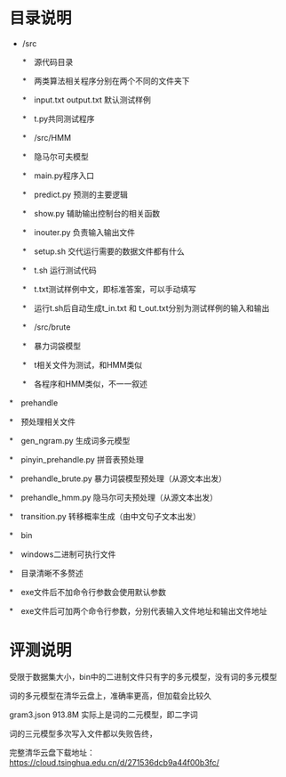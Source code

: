 # 目录说明


* /src

  *　源代码目录
  
  *　两类算法相关程序分别在两个不同的文件夹下
  
  *　input.txt output.txt 默认测试样例
  
  *　t.py共同测试程序
  
  *　/src/HMM
  
    *　隐马尔可夫模型
    
    *　main.py程序入口
    
    *　predict.py 预测的主要逻辑
    
    *　show.py 辅助输出控制台的相关函数
    
    *　inouter.py 负责输入输出文件
    
    *　setup.sh 交代运行需要的数据文件都有什么
    
    *　t.sh 运行测试代码
    
    *　t.txt测试样例中文，即标准答案，可以手动填写
    
    *　运行t.sh后自动生成t_in.txt 和 t_out.txt分别为测试样例的输入和输出
    
  *　/src/brute
  
    *　暴力词袋模型
    
    *　t相关文件为测试，和HMM类似
    
    *　各程序和HMM类似，不一一叙述
    
*　prehandle

  *　预处理相关文件
  
  *　gen_ngram.py 生成词多元模型
  
  *　pinyin_prehandle.py 拼音表预处理
  
  *　prehandle_brute.py 暴力词袋模型预处理（从源文本出发）
  
  *　prehandle_hmm.py 隐马尔可夫预处理（从源文本出发）
  
  *　transition.py 转移概率生成（由中文句子文本出发）
  
*　bin

  *　windows二进制可执行文件
  
  *　目录清晰不多赘述
  
  *　exe文件后不加命令行参数会使用默认参数
  
  *　exe文件后可加两个命令行参数，分别代表输入文件地址和输出文件地址

# 评测说明



受限于数据集大小，bin中的二进制文件只有字的多元模型，没有词的多元模型

词的多元模型在清华云盘上，准确率更高，但加载会比较久

gram3.json 913.8M 实际上是词的二元模型，即二字词

词的三元模型多次写入文件都以失败告终，

完整清华云盘下载地址：https://cloud.tsinghua.edu.cn/d/271536dcb9a44f00b3fc/


